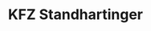 ---
title: "KFZ Standhartinger"
url: /hofkirchen-an-der-trattnach/kfz-standhartinger/
shop: Autowerkstatt
---